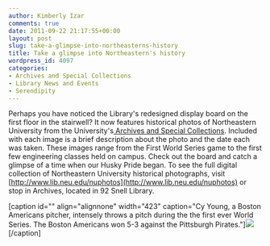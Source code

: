 ```yaml
---
author: Kimberly Izar
comments: true
date: 2011-09-22 21:17:55+00:00
layout: post
slug: take-a-glimpse-into-northeasterns-history
title: Take a glimpse into Northeastern's history
wordpress_id: 4097
categories:
- Archives and Special Collections
- Library News and Events
- Serendipity
---
```


Perhaps you have noticed the Library's redesigned display board on the first floor in the stairwell? It now features historical photos of Northeastern University from the University's[ Archives and Special Collections](http://www.lib.neu.edu/archives/). Included with each image is a brief description about the photo and the date each was taken. These images range from the First World Series game to the first few engineering classes held on campus. Check out the board and catch a glimpse of a time when our Husky Pride began. To see the full digital collection of Northeastern University historical photographs, visit [http://www.lib.neu.edu/nuphotos](http://www.lib.neu.edu/nuphotos) or stop in Archives, located in 92 Snell Library.




[caption id="" align="alignnone" width="423" caption="Cy Young, a Boston Americans pitcher, intensely throws a pitch during the the first ever World Series. The Boston Americans won 5-3 against the Pittsburgh Pirates."]![](http://129.10.107.247/gsdl/collect/nuhistor/index/assoc/HASH4dfb.dir/A000022a.jpg)[/caption]




